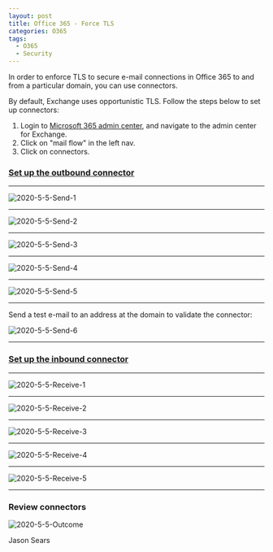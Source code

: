 ```yaml
---
layout: post
title: Office 365 - Force TLS
categories: O365
tags:
  - O365
  - Security
---
```


In order to enforce TLS to secure e-mail connections in Office 365 to and from a particular domain, you can use connectors.

By default, Exchange uses opportunistic TLS. Follow the steps below to set up connectors:

1. Login to <a href="https://admin.microsoft.com/AdminPortal/Home#/homepage">Microsoft 365 admin center</a>, and navigate to the admin center for Exchange.
2. Click on "mail flow" in the left nav.
3. Click on connectors.

### <a href="https://docs.microsoft.com/en-us/exchange/mail-flow-best-practices/use-connectors-to-configure-mail-flow/set-up-connectors-for-secure-mail-flow-with-a-partner#set-up-a-connector-to-apply-security-restrictions-to-mail-sent-from-office-365-to-your-partner-organization">Set up the outbound connector</a>

---

![2020-5-5-Send-1](/assets/images/2020-5-5-Send-1.png?raw=true)

---

![2020-5-5-Send-2](/assets/images/2020-5-5-Send-2.png?raw=true)

---

![2020-5-5-Send-3](/assets/images/2020-5-5-Send-3.png?raw=true)

---

![2020-5-5-Send-4](/assets/images/2020-5-5-Send-4.png?raw=true)

---

![2020-5-5-Send-5](/assets/images/2020-5-5-Send-5.png?raw=true)

---

Send a test e-mail to an address at the domain to validate the connector:

![2020-5-5-Send-6](/assets/images/2020-5-5-Send-7.png?raw=true)

---

### <a href="https://docs.microsoft.com/en-us/exchange/mail-flow-best-practices/use-connectors-to-configure-mail-flow/set-up-connectors-for-secure-mail-flow-with-a-partner#set-up-a-connector-to-apply-security-restrictions-to-mail-sent-from-your-partner-organization-to-office-365">Set up the inbound connector</a>

---

![2020-5-5-Receive-1](/assets/images/2020-5-5-Receive-1.png?raw=true)

---

![2020-5-5-Receive-2](/assets/images/2020-5-5-Receive-2.png?raw=true)

---

![2020-5-5-Receive-3](/assets/images/2020-5-5-Receive-3.png?raw=true)

---

![2020-5-5-Receive-4](/assets/images/2020-5-5-Receive-4.png?raw=true)

---

![2020-5-5-Receive-5](/assets/images/2020-5-5-Receive-5.png?raw=true)

---

### Review connectors
![2020-5-5-Outcome](/assets/images/2020-5-5-Outcome.png?raw=true)

Jason Sears
